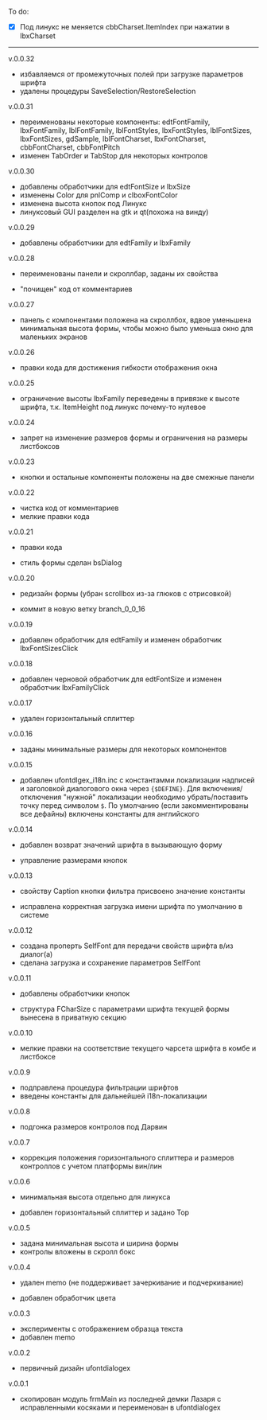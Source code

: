 To do:

- [x] Под линукс не меняется cbbCharset.ItemIndex при нажатии в lbxCharset

----------

v.0.0.32

- избавляемся от промежуточных полей при загрузке параметров шрифта
- удалены процедуры SaveSelection/RestoreSelection

v.0.0.31

- переименованы некоторые компоненты: edtFontFamily, lbxFontFamily, lblFontFamily, lblFontStyles, lbxFontStyles, lblFontSizes, lbxFontSizes, gdSample, lblFontCharset, lbxFontCharset, cbbFontCharset, cbbFontPitch
- изменен TabOrder и TabStop для некоторых контролов

v.0.0.30

- добавлены обработчики для edtFontSize и lbxSize
- изменены Color для pnlComp и clboxFontColor
- изменена высота кнопок под Линукс
- линуксовый GUI разделен на gtk и qt(похожа на винду)

v.0.0.29

- добавлены обработчики для edtFamily и lbxFamily

v.0.0.28

- переименованы панели и скроллбар, заданы их свойства

- "почищен" код от комментариев 

v.0.0.27

- панель с компонентами положена на скроллбох, вдвое уменьшена минимальная высота формы, чтобы можно было уменьша окно для маленьких экранов

v.0.0.26

- правки кода для достижения гибкости отображения окна

v.0.0.25

- ограничение высоты lbxFamily переведены в привязке к высоте шрифта, т.к. ItemHeight под линукс почему-то нулевое

v.0.0.24

- запрет на изменение размеров формы и ограничения на размеры листбоксов

v.0.0.23

- кнопки и остальные компоненты положены на две смежные панели

v.0.0.22

- чистка код от комментариев
- мелкие правки кода

v.0.0.21

- правки кода

- стиль формы сделан bsDialog

v.0.0.20

- редизайн формы (убран scrollbox из-за глюков с отрисовкой)

- коммит в новую ветку branch_0_0_16

v.0.0.19

- добавлен обработчик для edtFamily и изменен обработчик lbxFontSizesClick

v.0.0.18

- добавлен черновой обработчик для edtFontSize и изменен обработчик lbxFamilyClick

v.0.0.17

- удален горизонтальный сплиттер

v.0.0.16

- заданы минимальные размеры для некоторых компонентов

v.0.0.15

- добавлен ufontdlgex_i18n.inc с константамми локализации надписей и заголовкой диалогового окна через `{$DEFINE}`. Для включения/отключения "нужной" локализации необходимо убрать/поставить точку перед символом `$`. По умолчанию (если закомментированы все дефайны) включены константы для английского

v.0.0.14

- добавлен возврат значений шрифта в вызывающую форму

- управление размерами кнопок

v.0.0.13

- свойству Caption кнопки фильтра присвоено значение константы 

- исправлена корректная загрузка имени шрифта по умолчанию в системе

v.0.0.12

- создана проперть SelfFont для передачи свойств шрифта в/из диалог(а)
- сделана загрузка и сохранение параметров SelfFont 

v.0.0.11

- добавлены обработчики кнопок

- структура FCharSize с параметрами шрифта текущей формы вынесена в приватную секцию

v.0.0.10

- мелкие правки на соответствие тeкущего чарсета шрифта в комбе и листбоксе

v.0.0.9

- подправлена процедура фильтрации шрифтов
- введены константы для дальнейшей i18n-локализации

v.0.0.8

- подгонка размеров контролов под Дарвин

v.0.0.7

- коррекция положения горизонтального сплиттера и размеров контроллов с учетом платформы вин/лин

v.0.0.6

- минимальная высота отдельно для линукса

- добавлен горизонтальный сплиттер и задано Top

v.0.0.5

- задана минимальная высота и ширина формы
- контролы вложены в скролл бокс

v.0.0.4

- удален memo (не поддерживает зачеркивание и подчеркивание)

- добавлен обработчик цвета

v.0.0.3

- эксперименты с отображением образца текста
- добавлен memo

v.0.0.2

- первичный дизайн ufontdialogex

v.0.0.1

- скопирован модуль frmMain из последней демки Лазаря с исправленными косяками и переименован в ufontdialogex
